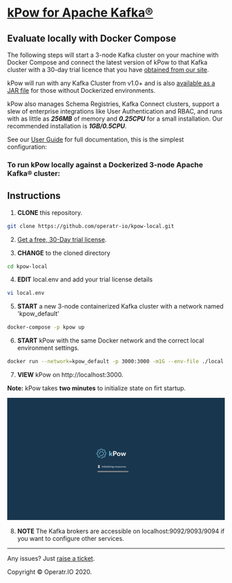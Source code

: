 # [kPow for Apache Kafka®](https://kpow.io) 
## Evaluate locally with Docker Compose

The following steps will start a 3-node Kafka cluster on your machine with Docker Compose and connect the latest version of kPow to that Kafka cluster with a 30-day trial licence that you have [obtained from our site](https://kpow.io/try/).

kPow will run with any Kafka Cluster from v1.0+ and is also [available as a JAR file](https://kpow.io/releases) for those without Dockerized environments. 

kPow also manages Schema Registries, Kafka Connect clusters, support a slew of enterprise integrations like User Authentication and RBAC, and runs with as little as ***256MB*** of memory and ***0.25CPU*** for a small installation. Our recommended installation is ***1GB/0.5CPU***.

See our [User Guide](https://docs.kpow.io) for full documentation, this is the simplest configuration:

### To run kPow locally against a Dockerized 3-node Apache Kafka® cluster:

## Instructions

1. **CLONE** this repository.

```bash
git clone https://github.com/operatr-io/kpow-local.git
```

2. [Get a free, 30-Day trial license](https://kpow.io/try/).

3. **CHANGE** to the cloned directory

```bash
cd kpow-local
```

4. **EDIT** local.env and add your trial license details

```bash
vi local.env
```

5. **START** a new 3-node containerized Kafka cluster with a network named 'kpow_default'

```bash
docker-compose -p kpow up
```

6. **START** kPow with the same Docker network and the correct local environment settings.

```bash
docker run --network=kpow_default -p 3000:3000 -m1G --env-file ./local.env operatr/kpow:latest
```

7. **VIEW** kPow on http://localhost:3000. 

**Note:** kPow takes **two minutes** to initialize state on firt startup.

![kPow Starting](resources/screen-resources.png?raw=true)

8. **NOTE** The Kafka brokers are accessible on localhost:9092/9093/9094 if you want to configure other services.
-----

Any issues? Just [raise a ticket](https://github.com/operatr-io/community/issues).

Copyright © Operatr.IO 2020.
